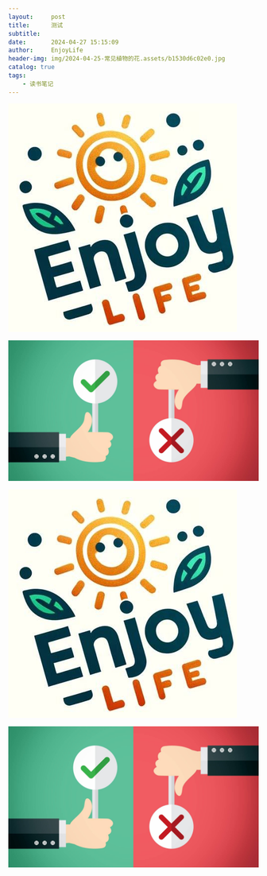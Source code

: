 ```yaml
---
layout:     post
title:      测试
subtitle:   
date:       2024-04-27 15:15:09
author:     EnjoyLife
header-img: img/2024-04-25-常见植物的花.assets/b1530d6c02e0.jpg
catalog: true
tags:
    - 读书笔记
---
```




![直角about-EnjoyLife](./img/2024-04-27-测试.assets/直角about-EnjoyLife.jpg)

![直角about-EnjoyLife](./img/2024-04-27-测试.assets/post-bg-YesOrNo.jpg)

![直角about-EnjoyLife](./img/2024-04-27-测试.assets/直角about-EnjoyLife-root.jpg)

![直角about-EnjoyLife](./img/2024-04-27-测试.assets/post-bg-YesOrNo-root.jpg)